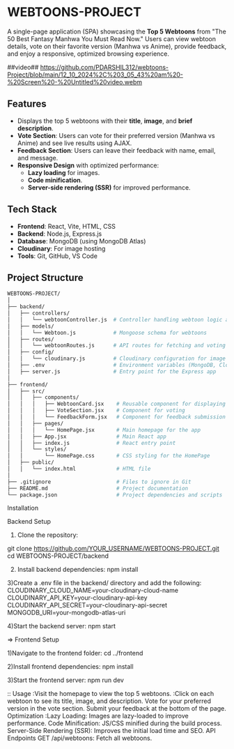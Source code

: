 # WEBTOONS-PROJECT

A single-page application (SPA) showcasing the **Top 5 Webtoons** from "The 50 Best Fantasy Manhwa You Must Read Now." Users can view webtoon details, vote on their favorite version (Manhwa vs Anime), provide feedback, and enjoy a responsive, optimized browsing experience.

##video##
https://github.com/PDARSHIL312/webtoons-Project/blob/main/12_10_2024%2C%203_05_43%20am%20-%20Screen%20-%20Untitled%20video.webm

## Features

- Displays the top 5 webtoons with their **title**, **image**, and **brief description**.
- **Vote Section**: Users can vote for their preferred version (Manhwa vs Anime) and see live results using AJAX.
- **Feedback Section**: Users can leave their feedback with name, email, and message.
- **Responsive Design** with optimized performance:
  - **Lazy loading** for images.
  - **Code minification**.
  - **Server-side rendering (SSR)** for improved performance.

## Tech Stack

- **Frontend**: React, Vite, HTML, CSS
- **Backend**: Node.js, Express.js
- **Database**: MongoDB (using MongoDB Atlas)
- **Cloudinary**: For image hosting
- **Tools**: Git, GitHub, VS Code

## Project Structure

```bash
WEBTOONS-PROJECT/
│
├── backend/
│   ├── controllers/
│   │   └── webtoonController.js  # Controller handling webtoon logic and image uploading
│   ├── models/
│   │   └── Webtoon.js            # Mongoose schema for webtoons
│   ├── routes/
│   │   └── webtoonRoutes.js      # API routes for fetching and voting on webtoons
│   ├── config/
│   │   └── cloudinary.js         # Cloudinary configuration for image uploading
│   ├── .env                      # Environment variables (MongoDB, Cloudinary keys)
│   ├── server.js                 # Entry point for the Express app
│
├── frontend/
│   ├── src/
│   │   ├── components/
│   │   │   ├── WebtoonCard.jsx    # Reusable component for displaying each webtoon
│   │   │   ├── VoteSection.jsx    # Component for voting
│   │   │   └── FeedbackForm.jsx   # Component for feedback submission
│   │   ├── pages/
│   │   │   └── HomePage.jsx       # Main homepage for the app
│   │   ├── App.jsx                # Main React app
│   │   ├── index.js               # React entry point
│   │   └── styles/
│   │       └── HomePage.css       # CSS styling for the HomePage
│   ├── public/
│   │   └── index.html             # HTML file
│
├── .gitignore                     # Files to ignore in Git
├── README.md                      # Project documentation
└── package.json                   # Project dependencies and scripts


```



Installation

Backend Setup

1) Clone the repository:

git clone https://github.com/YOUR_USERNAME/WEBTOONS-PROJECT.git
cd WEBTOONS-PROJECT/backend

2) Install backend dependencies:
npm install

3)Create a .env file in the backend/ directory and add the following:
CLOUDINARY_CLOUD_NAME=your-cloudinary-cloud-name
CLOUDINARY_API_KEY=your-cloudinary-api-key
CLOUDINARY_API_SECRET=your-cloudinary-api-secret
MONGODB_URI=your-mongodb-atlas-uri

4)Start the backend server:
npm start


=> Frontend Setup

1)Navigate to the frontend folder:
cd ../frontend

2)Install frontend dependencies:
npm install

3)Start the frontend server:
npm run dev


:: Usage
:Visit the homepage to view the top 5 webtoons.
:Click on each webtoon to see its title, image, and description.
Vote for your preferred version in the vote section.
Submit your feedback at the bottom of the page.
Optimization
:Lazy Loading: Images are lazy-loaded to improve performance.
Code Minification: JS/CSS minified during the build process.
Server-Side Rendering (SSR): Improves the initial load time and SEO.
API Endpoints
GET /api/webtoons: Fetch all webtoons.
